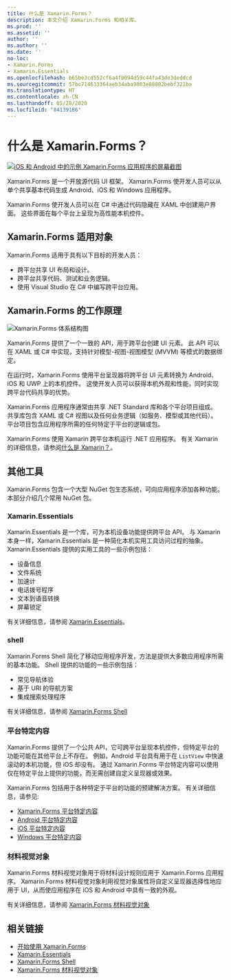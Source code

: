 ```yaml
---
title: 什么是 Xamarin.Forms？
description: 本文介绍 Xamarin.Forms 和相关库。
ms.prod: ''
ms.assetid: ''
author: ''
ms.author: ''
ms.date: ''
no-loc:
- Xamarin.Forms
- Xamarin.Essentials
ms.openlocfilehash: b65be3cd552cf6a4fb094d59c44fa43de3deddcd
ms.sourcegitcommit: 57bc714633364aeb34aba9803e88802bebf321ba
ms.translationtype: HT
ms.contentlocale: zh-CN
ms.lasthandoff: 05/28/2020
ms.locfileid: "84139186"
---
```

# <a name="what-is-xamarinforms"></a>什么是 Xamarin.Forms？

[![iOS 和 Android 中的示例 Xamarin.Forms 应用程序的屏幕截图](what-is-xamarin-forms-images/xamarin-forms-app-cropped.png)](what-is-xamarin-forms-images/xamarin-forms-app.png#lightbox)

Xamarin.Forms 是一个开放源代码 UI 框架。 Xamarin.Forms 使开发人员可以从单个共享基本代码生成 Android、iOS 和 Windows 应用程序。

Xamarin.Forms 使开发人员可以在 C# 中通过代码隐藏在 XAML 中创建用户界面。 这些界面在每个平台上呈现为高性能本机控件。

## <a name="who-xamarinforms-is-for"></a>Xamarin.Forms 适用对象

Xamarin.Forms 适用于具有以下目标的开发人员：

- 跨平台共享 UI 布局和设计。
- 跨平台共享代码、测试和业务逻辑。
- 使用 Visual Studio 在 C# 中编写跨平台应用。

## <a name="how-xamarinforms-works"></a>Xamarin.Forms 的工作原理

![Xamarin.Forms 体系结构图](what-is-xamarin-forms-images/xamarin-forms-architecture.png)

Xamarin.Forms 提供了一个一致的 API，用于跨平台创建 UI 元素。 此 API 可以在 XAML 或 C# 中实现，支持针对模型-视图-视图模型 (MVVM) 等模式的数据绑定。

在运行时，Xamarin.Forms 使用平台呈现器将跨平台 UI 元素转换为 Android、iOS 和 UWP 上的本机控件。 这使开发人员可以获得本机外观和性能，同时实现跨平台代码共享的优势。

Xamarin.Forms 应用程序通常由共享 .NET Standard 库和各个平台项目组成。 共享库包含 XAML 或 C# 视图以及任何业务逻辑（如服务、模型或其他代码）。 平台项目包含应用程序所需的任何特定于平台的逻辑或包。

Xamarin.Forms 使用 Xamarin 跨平台本机运行 .NET 应用程序。 有关 Xamarin 的详细信息，请参阅[什么是 Xamarin？](~/get-started/what-is-xamarin.md)。

## <a name="additional-tools"></a>其他工具

Xamarin.Forms 包含一个大型 NuGet 包生态系统，可向应用程序添加各种功能。 本部分介绍几个常用 NuGet 包。

### Xamarin.Essentials

Xamarin.Essentials 是一个库，可为本机设备功能提供跨平台 API。 与 Xamarin 本身一样，Xamarin.Essentials 是一种简化本机实用工具访问过程的抽象。 Xamarin.Essentials 提供的实用工具的一些示例包括：

- 设备信息
- 文件系统
- 加速计
- 电话拨号程序
- 文本到语音转换
- 屏幕锁定

有关详细信息，请参阅 [Xamarin.Essentials](~/essentials/index.md)。

### <a name="shell"></a>shell

Xamarin.Forms Shell 简化了移动应用程序开发，方法是提供大多数应用程序所需的基本功能。 Shell 提供的功能的一些示例包括：

- 常见导航体验
- 基于 URI 的导航方案
- 集成搜索处理程序

有关详细信息，请参阅 [Xamarin.Forms Shell](~/xamarin-forms/app-fundamentals/shell/index.md)

### <a name="platform-specifics"></a>平台特定内容

Xamarin.Forms 提供了一个公共 API，它可跨平台呈现本机控件，但特定平台的功能可能在其他平台上不存在。 例如，Android 平台具有用于在 `ListView` 中快速滚动的本机功能，但 iOS 却没有。 通过 Xamarin.Forms 平台特定内容可以使用仅在特定平台上提供的功能，而无需创建自定义呈现器或效果。

Xamarin.Forms 包括用于各种特定于平台的功能的预建解决方案。 有关详细信息，请参见:

- [Xamarin.Forms 平台特定内容](~/xamarin-forms/platform/platform-specifics/index.md)
- [Android 平台特定内容](~/xamarin-forms/platform/android/index.md)
- [iOS 平台特定内容](~/xamarin-forms/platform/ios/index.md)
- [Windows 平台特定内容](~/xamarin-forms/platform/windows/index.md)

### <a name="material-visual"></a>材料视觉对象

Xamarin.Forms 材料视觉对象用于将材料设计规则应用于 Xamarin.Forms 应用程序。 Xamarin.Forms 材料视觉对象利用视觉对象属性将自定义呈现器选择性地应用于 UI，从而使应用程序在 iOS 和 Android 中具有一致的外观。

有关详细信息，请参阅 [Xamarin.Forms 材料视觉对象](~/xamarin-forms/user-interface/visual/material-visual.md)

## <a name="related-links"></a>相关链接

- [开始使用 Xamarin.Forms](~/xamarin-forms/index.yml)
- [Xamarin.Essentials](~/essentials/index.md)
- [Xamarin.Forms Shell](~/xamarin-forms/app-fundamentals/shell/index.md)
- [Xamarin.Forms 材料视觉对象](~/xamarin-forms/user-interface/visual/material-visual.md)
